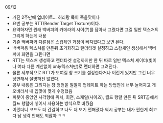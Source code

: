 09/12  
- 거진 2주만에 업데이트... 허리랑 목이 죽을맛이다
- 요번 공부는 RTT(Render Target Texture)이다.
- 요약하자면 원래 백버퍼의 카메라의 시야(?)를 담아서 그렸다면 그걸 일반 텍스쳐의 그리게 하는게 내용
- 기존 백버퍼와 다른점은 스왑체인 과정이 빠져있다고 보면 된다.
- 백버퍼용 텍스쳐를 만든뒤 초기화하고 랜더타겟 설정하고 스왑체인 생성해서 백버퍼에 화면을 그린다면
- RTT는 텍스쳐 생성하고 랜더타겟 설정까지만 한 뒤 따로 일반 텍스쳐 셰이더(빛이나 여타 다른 계산없이 only텍스쳐만)로 랜더하면 그려진다.
- 물론 세부적으로 RTT가 보여질 창 크기를 설정한다거나 이런게 있지만 그건 너무 당연해서 설명하진 않겠다.
- 공부 내용은 그려지는 창 정점을 일일히 업데이트 하는 방법인데 너무 늘어지고 개오바라서 내 입맛에 맞게 수정했음
- 피봇이 중앙인 사각형에 위치, 회전, 스케일(사이즈), 월드 행렬 만든 뒤 SRT곱해서 월드 행렬에 넣어서 사용하는 방식으로 바꿨음
- 이랬더니 코드도 더 간결하고 나도 더 보기 편해졌다 역시 공부는 내가 편한게 최고다 남 생각 안해도 되잖아 ㅋㅋ
